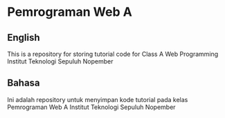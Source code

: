 # Pemrograman Web A

## English
This is a repository for storing tutorial code for Class A Web Programming Institut Teknologi Sepuluh Nopember

## Bahasa
Ini adalah repository untuk menyimpan kode tutorial pada kelas Pemrograman Web A Institut Teknologi Sepuluh Nopember
